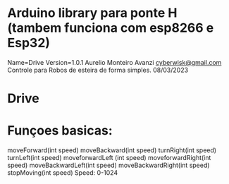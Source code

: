 # Arduino library para ponte H (tambem funciona com esp8266 e Esp32)
Name=Drive
Version=1.0.1
Aurelio Monteiro Avanzi <cyberwisk@gmail.com>
Controle para Robos de esteira de forma simples.
08/03/2023

# Drive
# Funçoes basicas:
moveForward(int speed)
moveBackward(int speed)
turnRight(int speed)
turnLeft(int speed)
moveforwardLeft (int speed)
moveforwardRight(int speed)
moveBackwardLeft(int speed)
moveBackwardRight(int speed)
stopMoving(int speed)
Speed: 0-1024
